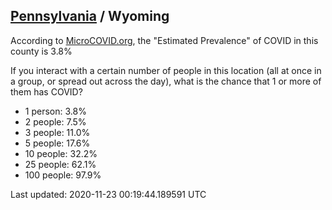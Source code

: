 
## [Pennsylvania](/united-states/pennsylvania) / Wyoming

According to [MicroCOVID.org](http://microcovid.org),
the "Estimated Prevalence" of COVID in this county is 3.8%

If you interact with a certain number of people in this location
(all at once in a group, or spread out across the day), what is the chance that
1 or more of them has COVID?

- 1 person: 3.8%
- 2 people: 7.5%
- 3 people: 11.0%
- 5 people: 17.6%
- 10 people: 32.2%
- 25 people: 62.1%
- 100 people: 97.9%

Last updated: 2020-11-23 00:19:44.189591 UTC

